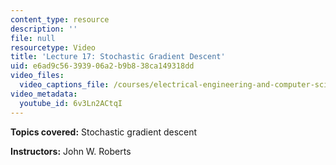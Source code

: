 ```yaml
---
content_type: resource
description: ''
file: null
resourcetype: Video
title: 'Lecture 17: Stochastic Gradient Descent'
uid: e6ad9c56-3939-06a2-b9b8-38ca149318dd
video_files:
  video_captions_file: /courses/electrical-engineering-and-computer-science/6-832-underactuated-robotics-spring-2009/video-lectures/lecture-17-stochastic-gradient-descent/6v3Ln2ACtqI.vtt
video_metadata:
  youtube_id: 6v3Ln2ACtqI
---
```


**Topics covered:** Stochastic gradient descent

**Instructors:** John W. Roberts